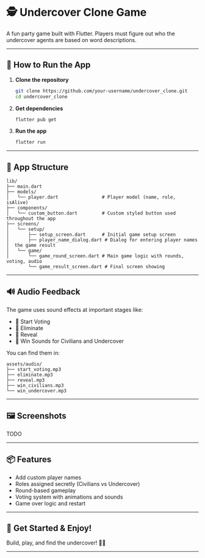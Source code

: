 # 🕵️ Undercover Clone Game

A fun party game built with Flutter. Players must figure out who the undercover agents are based on word descriptions.

---

## 📲 How to Run the App

1. **Clone the repository**
   ```bash
   git clone https://github.com/your-username/undercover_clone.git
   cd undercover_clone
   ```

2. **Get dependencies**
   ```bash
   flutter pub get
   ```

3. **Run the app**
   ```bash
   flutter run
   ```

---

## 📁 App Structure

```
lib/
├── main.dart
├── models/
│   └── player.dart                # Player model (name, role, isAlive)
├── components/
│   └── custom_button.dart         # Custom styled button used throughout the app
├── screens/
│   └── setup/
│       ├── setup_screen.dart      # Initial game setup screen
│       ├── player_name_dialog.dart # Dialog for entering player names
│  the game result
│   └── game/
│       └── game_round_screen.dart # Main game logic with rounds, voting, audio
        └── game_result_screen.dart # Final screen showing 
```

---

## 🔊 Audio Feedback

The game uses sound effects at important stages like:
- 🎵 Start Voting
- 🎵 Eliminate
- 🎵 Reveal
- 🎵 Win Sounds for Civilians and Undercover

You can find them in:
```
assets/audio/
├── start_voting.mp3
├── eliminate.mp3
├── reveal.mp3
├── win_civilians.mp3
└── win_undercover.mp3
```

---

## 🖼️ Screenshots
TODO

---

## 📦 Features

- Add custom player names
- Roles assigned secretly (Civilians vs Undercover)
- Round-based gameplay
- Voting system with animations and sounds
- Game over logic and restart

---

## 🚀 Get Started & Enjoy!

Build, play, and find the undercover! 🕵️‍♂️

---
